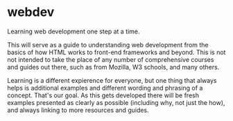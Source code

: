 # webdev
Learning web development one step at a time.

This will serve as a guide to understanding web development from the basics of how HTML works to front-end frameworks and beyond. This is not not intended to take the place of any number of comprehensive courses and guides out there, such as from Mozilla, W3 schools, and many others.

Learning is a different expierence for everyone, but one thing that always helps is additional examples and different wording and phrasing of a concept. That's our goal. As this gets developed there will be fresh examples presented as clearly as possible (including why, not just the how), and always linking to more resources and guides.